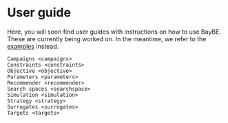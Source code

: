 # User guide

Here, you will soon find user guides with instructions on how to use BayBE.
These are currently being worked on.
In the meantime, we refer to the [examples](../../examples/examples) instead.

```{toctree}
Campaigns <campaigns>
Constraints <constraints>
Objective <objective>
Parameters <parameters>
Recommender <recommender>
Search spaces <searchspace>
Simulation <simulation>
Strategy <strategy>
Surrogates <surrogates>
Targets <targets>
```